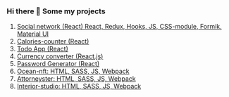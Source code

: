 ### Hi there 👋 Some my projects
1. [Social network (React)  React, Redux, Hooks, JS, CSS-module, Formik, Material UI](https://github.com/Shvarts91/react-project "Social network (React)  React, Redux, Hooks, JS, CSS-module, Formik, Material UI")
2. [Calories-counter (React) ](https://inquisitive-smakager-a8cafa.netlify.app/ "Calories-counter")
3. [Todo App (React) ](https://majestic-empanada-50fcdf.netlify.app "Todo App (React) ")
4. [Currency converter (React.js)](https://incomparable-dasik-29ed5d.netlify.app/ "Currency converter (React.js)")
5. [Password Generator (React)](https://storied-smakager-da2311.netlify.app/ "Password Generator (React)")
6. [Ocean-nft:  HTML, SASS,  JS, Webpack](https://shvarts91.github.io/finished-projects/ocean-nft/home.html "Ocean-nft:  HTML, SASS,  JS, Webpack")
7. [Attorneyster:  HTML, SASS, JS, Webpack](https://shvarts91.github.io/finished-projects/Attorneyster/home.html "Attorneyster:  HTML, SASS, JS, Webpack")
8. [Interior-studio: HTML, SASS, JS, Webpack](https://shvarts91.github.io/finished-projects/interior-studio/home.html "Interior-studio: HTML, SASS, JS, Webpack")
